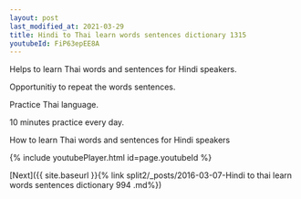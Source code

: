```yaml
---
layout: post
last_modified_at: 2021-03-29
title: Hindi to Thai learn words sentences dictionary 1315 
youtubeId: FiP63epEE8A
---
```

 
 
Helps to learn Thai words and sentences for Hindi speakers.

Opportunitiy to repeat the words sentences. 

Practice Thai language. 
 
10 minutes practice every day. 
 
How to learn Thai words and sentences for Hindi speakers 
 
{% include youtubePlayer.html id=page.youtubeId %}
 
 
[Next]({{ site.baseurl }}{% link  split2/_posts/2016-03-07-Hindi to thai learn words sentences dictionary 994 .md%})
 
